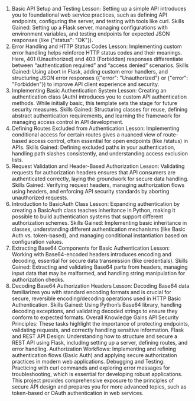 1. Basic API Setup and Testing
Lesson: Setting up a simple API introduces you to foundational web service practices, such as defining API endpoints, configuring the server, and testing with tools like curl.
Skills Gained: Setting up a Flask server, managing configurations with environment variables, and testing endpoints for expected JSON responses (like {"status": "OK"}).
2. Error Handling and HTTP Status Codes
Lesson: Implementing custom error handling helps reinforce HTTP status codes and their meanings. Here, 401 (Unauthorized) and 403 (Forbidden) responses differentiate between “authentication required” and “access denied” scenarios.
Skills Gained: Using abort in Flask, adding custom error handlers, and structuring JSON error responses ({"error": "Unauthorized"} or {"error": "Forbidden"}) to improve API client experience and security.
3. Implementing Basic Authentication System
Lesson: Creating an authentication class (Auth) introduces you to custom API authentication methods. While initially basic, this template sets the stage for future security measures.
Skills Gained: Structuring classes for reuse, defining abstract authentication requirements, and learning the framework for managing access control in API development.
4. Defining Routes Excluded from Authentication
Lesson: Implementing conditional access for certain routes gives a nuanced view of route-based access control, often essential for open endpoints (like /status) in APIs.
Skills Gained: Defining excluded paths in your authentication, handling path slashes consistently, and understanding access exclusion lists.
5. Request Validation and Header-Based Authorization
Lesson: Validating requests for authorization headers ensures that API consumers are authenticated correctly, laying the groundwork for secure data handling.
Skills Gained: Verifying request headers, managing authorization flows using headers, and enforcing API security standards by aborting unauthorized requests.
6. Introduction to BasicAuth Class
Lesson: Expanding authentication by creating a BasicAuth class teaches inheritance in Python, making it possible to build authentication systems that support different authorization schemes.
Skills Gained: Implementing basic inheritance in classes, understanding different authentication mechanisms (like Basic Auth vs. token-based), and managing conditional instantiation based on configuration values.
7. Extracting Base64 Components for Basic Authentication
Lesson: Working with Base64-encoded headers introduces encoding and decoding, essential for secure data transmission (like credentials).
Skills Gained: Extracting and validating Base64 parts from headers, managing input data that may be malformed, and handling string manipulation for authorization checks.
8. Decoding Base64 Authorization Headers
Lesson: Decoding Base64 data familiarizes you with standard encoding formats and is crucial for secure, reversible encoding/decoding operations used in HTTP Basic Authentication.
Skills Gained: Using Python’s Base64 library, handling decoding exceptions, and validating decoded strings to ensure they conform to expected formats.
Overall Knowledge Gains
API Security Principles: These tasks highlight the importance of protecting endpoints, validating requests, and correctly handling sensitive information.
Flask and REST API Design: Understanding how to structure and secure a REST API using Flask, including setting up a server, defining routes, and error handling.
Authorization Workflows: Implementing and refining authentication flows (Basic Auth) and applying secure authorization practices in modern web applications.
Debugging and Testing: Practicing with curl commands and exploring error messages for troubleshooting, which is essential for developing robust applications.
This project provides comprehensive exposure to the principles of secure API design and prepares you for more advanced topics, such as token-based or OAuth authentication in web services.
